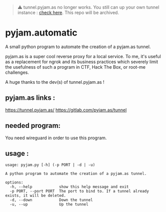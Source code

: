 > :warning: tunnel.pyjam.as no longer works. You still can up your own tunnel instance : [check here](https://gitlab.com/pyjam.as/tunnel). This repo will be archived.

# pyjam.automatic
A small python program to automate the creation of a pyjam.as tunnel.

pyjam.as is a super cool reverse proxy for a local service. To me, it's useful as a replacement for ngrok and its business practices which severely limit the usefulness of such a program in CTF, Hack The Box, or root-me challenges.

A huge thanks to the dev(s) of tunnel.pyjam.as !

## pyjam.as links :
https://tunnel.pyjam.as/
https://gitlab.com/pyjam.as/tunnel


## needed program:
You need wireguard in order to use this program.

## usage :

```
usage: pyjam.py [-h] (-p PORT | -d | -u)

A python program to automate the creation of a pyjam.as tunnel.

options:
  -h, --help            show this help message and exit
  -p PORT, --port PORT  The port to bind to. If a tunnel already exists, it will be deleted.
  -d, --down            Down the tunnel
  -u, --up              Up the tunnel
```
